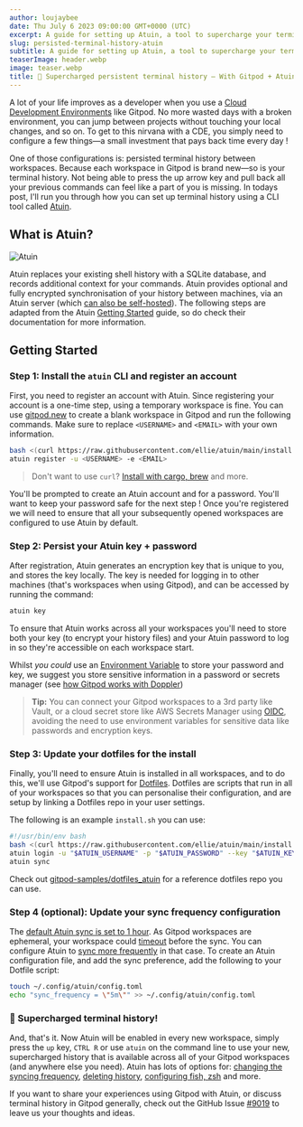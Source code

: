 ```yaml
---
author: loujaybee
date: Thu July 6 2023 09:00:00 GMT+0000 (UTC)
excerpt: A guide for setting up Atuin, a tool to supercharge your terminal history, and sync history across all your Gitpod workspaces. Download the Atuin CLI, register, update your Dotfiles and you're set!
slug: persisted-terminal-history-atuin
subtitle: A guide for setting up Atuin, a tool to supercharge your terminal history, and sync history across all your Gitpod workspaces. Download the Atuin CLI, register, update your Dotfiles and you're set!
teaserImage: header.webp
image: teaser.webp
title: 🔋 Supercharged persistent terminal history — With Gitpod + Atuin
---
```


<script context="module">
  export const prerender = true;
</script>

A lot of your life improves as a developer when you use a [Cloud Development Environments](/cde) like Gitpod. No more wasted days with a broken environment, you can jump between projects without touching your local changes, and so on. To get to this nirvana with a CDE, you simply need to configure a few things—a small investment that pays back time every day !

One of those configurations is: persisted terminal history between workspaces. Because each workspace in Gitpod is brand new—so is your terminal history. Not being able to press the up arrow key and pull back all your previous commands can feel like a part of you is missing. In todays post, I'll run you through how you can set up terminal history using a CLI tool called [Atuin](https://atuin.sh/).

## What is Atuin?

![Atuin](/images/guides/persisted-terminal-history-atuin/atuin.png)

Atuin replaces your existing shell history with a SQLite database, and records additional context for your commands. Atuin provides optional and fully encrypted synchronisation of your history between machines, via an Atuin server (which [can also be self-hosted](https://atuin.sh/docs/self-hosting/)). The following steps are adapted from the Atuin [Getting Started](https://atuin.sh/docs/guide/) guide, so do check their documentation for more information.

## Getting Started

### Step 1: Install the `atuin` CLI and register an account

First, you need to register an account with Atuin. Since registering your account is a one-time step, using a temporary workspace is fine. You can use [gitpod.new](https://gitpod.new/) to create a blank workspace in Gitpod and run the following commands. Make sure to replace `<USERNAME>` and `<EMAIL>` with your own information.

```sh
bash <(curl https://raw.githubusercontent.com/ellie/atuin/main/install.sh)
atuin register -u <USERNAME> -e <EMAIL>
```

> Don't want to use `curl`? [Install with cargo, brew](https://atuin.sh/docs/advanced-install) and more.

You'll be prompted to create an Atuin account and for a password. You'll want to keep your password safe for the next step ! Once you're registered we will need to ensure that all your subsequently opened workspaces are configured to use Atuin by default.

### Step 2: Persist your Atuin key + password

After registration, Atuin generates an encryption key that is unique to you, and stores the key locally. The key is needed for logging in to other machines (that's workspaces when using Gitpod), and can be accessed by running the command:

```sh
atuin key
```

To ensure that Atuin works across all your workspaces you'll need to store both your key (to encrypt your history files) and your Atuin password to log in so they're accessible on each workspace start.

Whilst _you could_ use an [Environment Variable](/docs/configure/projects/environment-variables#environment-variables) to store your password and key, we suggest you store sensitive information in a password or secrets manager (see [how Gitpod works with Doppler](/blog/securely-manage-development-secrets-with-doppler-and-gitpod))

> **Tip:** You can connect your Gitpod workspaces to a 3rd party like Vault, or a cloud secret store like AWS Secrets Manager using [OIDC](/docs/configure/workspaces/oidc), avoiding the need to use environment variables for sensitive data like passwords and encryption keys.

### Step 3: Update your dotfiles for the install

Finally, you'll need to ensure Atuin is installed in all workspaces, and to do this, we'll use Gitpod's support for [Dotfiles](/docs/configure/user-settings/dotfiles). Dotfiles are scripts that run in all of your workspaces so that you can personalise their configuration, and are setup by linking a Dotfiles repo in your user settings.

The following is an example `install.sh` you can use:

```bash
#!/usr/bin/env bash
bash <(curl https://raw.githubusercontent.com/ellie/atuin/main/install.sh)
atuin login -u "$ATUIN_USERNAME" -p "$ATUIN_PASSWORD" --key "$ATUIN_KEY"
atuin sync
```

Check out [gitpod-samples/dotfiles_atuin](https://github.com/gitpod-samples/dotfiles_atuin) for a reference dotfiles repo you can use.

### Step 4 (optional): Update your sync frequency configuration

The [default Atuin sync is set to 1 hour](https://atuin.sh/docs/config/#sync_frequency). As Gitpod workspaces are ephemeral, your workspace could [timeout](https://www.gitpod.io/docs/configure/workspaces/workspace-lifecycle#workspace-timeouts) before the sync. You can configure Atuin to [sync more frequently](https://atuin.sh/docs/config/#sync_frequency) in that case. To create an Atuin configuration file, and add the sync preference, add the following to your Dotfile script:

```sh
touch ~/.config/atuin/config.toml
echo "sync_frequency = \"5m\"" >> ~/.config/atuin/config.toml
```

### 🔋 Supercharged terminal history!

And, that's it. Now Atuin will be enabled in every new workspace, simply press the `up` key, `CTRL R` or use `atuin` on the command line to use your new, supercharged history that is available across all of your Gitpod workspaces (and anywhere else you need). Atuin has lots of options for: [changing the syncing frequency](https://atuin.sh/docs/config/#sync_frequency), [deleting history](https://atuin.sh/docs/commands/search), [configuring fish, zsh](https://atuin.sh/docs/key-binding) and more.

If you want to share your experiences using Gitpod with Atuin, or discuss terminal history in Gitpod generally, check out the GitHub Issue [#9019](https://github.com/gitpod-io/gitpod/issues/9019) to leave us your thoughts and ideas.
